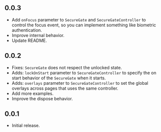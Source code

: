 ## 0.0.3

* Add `onFocus` parameter to `SecureGate` and `SecureGateController` to control the focus event, so you can implement something like biometric authentication.
* Improve internal behavior.
* Update README.

## 0.0.2

* Fixes: `SecureGate` does not respect the unlocked state.
* Adds: `lockOnStart` parameter to `SecureGateController` to specify the on start behavior of the `SecureGate` when it starts.
* Adds: `overlays` parameter to `SecureGateController` to set the global overlays across pages that uses the same controller.
* Add more examples.
* Improve the dispose behavior.

## 0.0.1

* Initial release.
